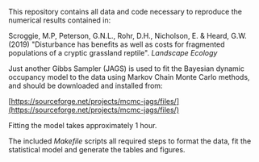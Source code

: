 

This repository contains all data and code necessary to reproduce the numerical results contained in: 

Scroggie, M.P, Peterson, G.N.L., Rohr, D.H., Nicholson, E. & Heard, G.W. (2019) "Disturbance has benefits as well as costs for fragmented populations of a cryptic grassland reptile". *Landscape Ecology*

Just another Gibbs Sampler (JAGS) is used to fit the Bayesian dynamic occupancy model to the data using Markov Chain Monte Carlo methods, and should be downloaded and installed from:

[https://sourceforge.net/projects/mcmc-jags/files/](https://sourceforge.net/projects/mcmc-jags/files/)

Fitting the model takes approximately 1 hour.

The included *Makefile* scripts all required steps to format the data, fit the statistical model and generate the tables and figures.




 
